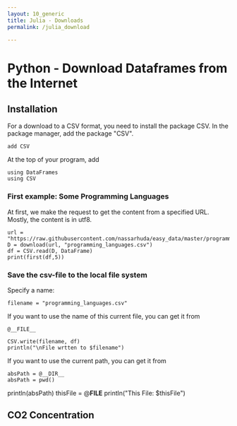```yaml
---
layout: 10_generic
title: Julia - Downloads
permalink: /julia_download

---
```

# Python - Download Dataframes from the Internet

## Installation

For a download to a CSV format, you need to install the package CSV.
In the package manager, add the package "CSV".

> 
    add CSV

At the top of your program, add

>
    using DataFrames
    using CSV

### First example: Some Programming Languages

At first, we make the request to get the content from a specified URL.
Mostly, the content is in utf8.  

>
    url = "https://raw.githubusercontent.com/nassarhuda/easy_data/master/programming_languages.csv"
    D = download(url, "programming_languages.csv")
    df = CSV.read(D, DataFrame)
    print(first(df,5))

### Save the csv-file to the local file system

Specify a name:

>
    filename = "programming_languages.csv"

If you want to use the name of this current file, you can get it from

>
    @__FILE__

>
    CSV.write(filename, df)
    println("\nFile wrtten to $filename")

If you want to use the current path, you can get it from 

>
    absPath = @__DIR__
    absPath = pwd()
    
println(absPath)
thisFile = @__FILE__
println("This File: $thisFile")


## CO2 Concentration